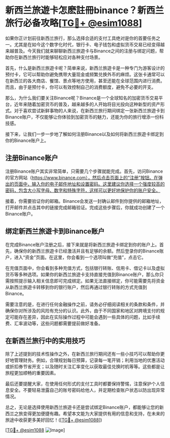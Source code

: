 # 新西兰旅遊卡怎麽註冊binance？新西兰旅行必备攻略[[TG💪+ @esim1088](https://t.me/s/esim1088)]

如果你正计划前往新西兰旅行，那么选择合适的支付工具绝对是你的首要任务之一。尤其是在如今这个数字化时代，银行卡、电子钱包和虚拟货币交易已经变得越来越普及。今天我们就来聊聊新西兰旅遊卡与Binance之间的注册与绑定问题，帮助你在新西兰旅行时能够轻松应对各种支付场景。

首先，什么是新西兰旅遊卡呢？简单来说，新西兰旅遊卡是一种专门为游客设计的预付卡，它可以帮助你避免携带大量现金或频繁兑换外币的麻烦。这张卡通常可以在新西兰的各大商店、餐馆、景点等地方使用，甚至还能在全球范围内进行消费。而且，由于是预付卡，你可以有效控制自己的消费额度，避免不必要的开支。

那么，为什么我们要关注Binance呢？Binance是一个全球知名的加密货币交易平台，近年来随着加密货币的普及，越来越多的人开始将目光投向这种新型的资产形式。对于喜欢尝试新鲜事物的人来说，在新西兰旅行期间绑定一张新西兰旅遊卡到Binance账户，不仅能够让你体验到加密货币的魅力，还能为你的旅行增添一份科技感。

接下来，让我们一步一步地了解如何注册Binance以及如何将新西兰旅遊卡绑定到你的Binance账户上。

## 注册Binance账户

注册Binance账户其实非常简单，只需要几个步骤就能完成。首先，访问Binance的官方网站（https://www.binance.com），然后点击页面上的“注册”按钮。在弹出的页面中，输入你的电子邮件地址和设置密码。这里建议你选择一个强度较高的密码，包含大小写字母、数字和特殊字符，这样可以更好地保护你的账户安全。

接着，你需要验证你的邮箱。Binance会发送一封确认邮件到你提供的邮箱地址，打开邮件并点击其中的链接完成邮箱验证。完成这些步骤后，你就成功创建了一个Binance账户。

## 绑定新西兰旅遊卡到Binance账户

在完成Binance账户注册之后，接下来就是将新西兰旅遊卡绑定到你的账户上。首先，确保你的新西兰旅遊卡已经激活并且有足够的余额。然后登录你的Binance账户，进入“资金”页面。在这里，你会看到一个选项叫做“充值”，点击它。

在充值页面中，你会看到多种充值方式，包括银行转账、信用卡、借记卡以及虚拟货币等多种选项。如果你的新西兰旅遊卡支持直接充值到Binance账户，那么你只需按照提示输入相关信息即可完成绑定。如果无法直接绑定，你可能需要先将资金从新西兰旅遊卡转移到你的银行账户，然后再通过银行转账的方式充值到Binance。

需要注意的是，在进行任何金融操作之前，请务必仔细阅读相关的条款和条件，并确保你对所涉及的风险有充分的认识。此外，由于不同国家和地区对跨境支付的规定可能存在差异，因此在实际操作过程中可能会遇到一些具体的问题，比如手续费、汇率波动等，这些问题都需要提前做好准备。

## 在新西兰旅行中的实用技巧

除了上述提到的技术性操作之外，在新西兰旅行期间还有一些小技巧可以帮助你更好地管理财务。例如，合理规划每日预算，记录每一笔开销；利用当地的优惠活动或折扣券节省开支；以及随时关注汇率变化以获取最佳兑换时机等等。这些都是让旅程更加顺畅的重要因素。

最后还要提醒大家，在使用任何形式的支付工具时都要保持警惕，注意保护个人信息安全。不要轻易泄露自己的账号密码给他人，并定期检查账户状态以防出现异常情况。

总之，无论是选择使用新西兰旅遊卡还是尝试绑定Binance账户，都能够让您的新西兰之旅变得更加便捷有趣。希望本文能为大家提供有用的信息和支持，在未来的旅途中收获更多美好回忆！([[TG💪+ @esim1088](https://t.me/s/esim1088)])

[[TG💪+ @esim1088](https://t.me/s/esim1088) ![Image](https://i.postimg.cc/4NQfJmqS/Snipaste-2025-05-13-00-14-12.png)]